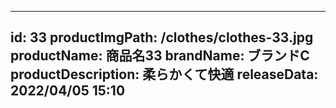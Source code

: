 
---
id: 33
productImgPath: /clothes/clothes-33.jpg
productName: 商品名33
brandName: ブランドC
productDescription: 柔らかくて快適
releaseData: 2022/04/05 15:10
---
  